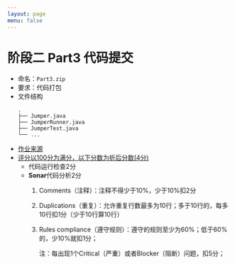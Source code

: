 ```yaml
---
layout: page
menu: false
---
```



# 阶段二 Part3 代码提交

 - 命名：`Part3.zip`
 - 要求：代码打包
 - 文件结构
    ```shell
    .
    ├── Jumper.java
    ├── JumperRunner.java
    ├── JumperTest.java
    └── ...
    ```
 - [作业来源](https://se-2018.github.io/Stage2--Part3.html#coding-exercises)
 - [评分以100分为满分，以下分数为折后分数(4分)](https://se-2018.github.io/Stage2--ReviewForm)
    - 代码运行检查2分
    - **Sonar**代码分析2分
        1. Comments（注释）：注释不得少于10%，少于10%扣2分
        2. Duplications（重复）：允许重复行数最多为10行；多于10行的，每多10行扣1分（少于10行算10行）
        3. Rules compliance（遵守规则）：遵守的规则至少为60%；低于60%的，少10%就扣1分；

            注：每出现1个Critical（严重）或者Blocker（阻断）问题，扣5分；


